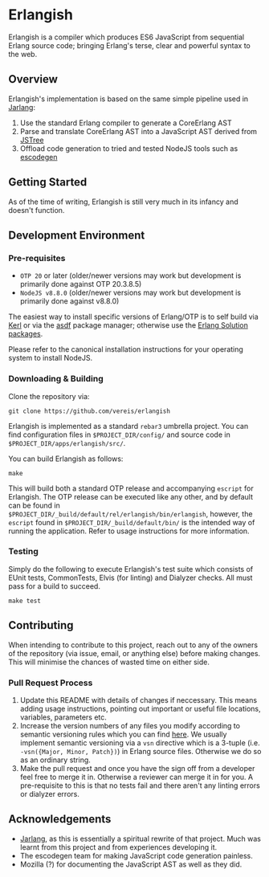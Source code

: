 # Erlangish
Erlangish is a compiler which produces ES6 JavaScript from sequential Erlang source code; bringing Erlang's terse, clear and powerful syntax to the web.

## Overview
Erlangish's implementation is based on the same simple pipeline used in [Jarlang](https://github.com/vereis/jarlang):

1) Use the standard Erlang compiler to generate a CoreErlang AST
2) Parse and translate CoreErlang AST into a JavaScript AST derived from [JSTree](https://developer.mozilla.org/en-US/docs/Mozilla/Projects/SpiderMonkey/Parser_API)
3) Offload code generation to tried and tested NodeJS tools such as [escodegen](https://github.com/estools/escodegen)

## Getting Started
As of the time of writing, Erlangish is still very much in its infancy and doesn't function.

## Development Environment
### Pre-requisites
- `OTP 20` or later (older/newer versions may work but development is primarily done against OTP 20.3.8.5)
- `NodeJS v8.8.0` (older/newer versions may work but development is primarily done against v8.8.0)

The easiest way to install specific versions of Erlang/OTP is to self build via [Kerl](https://github.com/kerl/kerl) or via the [asdf](https://github.com/asdf-vm/asdf) package manager; otherwise use the [Erlang Solution packages](https://www.erlang-solutions.com/resources/download.html).

Please refer to the canonical installation instructions for your operating system to install NodeJS.

### Downloading & Building
Clone the repository via:
```shell
git clone https://github.com/vereis/erlangish
```

Erlangish is implemented as a standard `rebar3` umbrella project. You can find configuration files in `$PROJECT_DIR/config/` and source code in `$PROJECT_DIR/apps/erlangish/src/`. 

You can build Erlangish as follows:
```shell
make
```

This will build both a standard OTP release and accompanying `escript` for Erlangish. The OTP release can be executed like any other, and by default can be found in `$PROJECT_DIR/_build/default/rel/erlangish/bin/erlangish`, however, the `escript` found in `$PROJECT_DIR/_build/default/bin/` is the intended way of running the application. Refer to usage instructions for more information.

### Testing
Simply do the following to execute Erlangish's test suite which consists of EUnit tests, CommonTests, Elvis (for linting) and Dialyzer checks. All must pass for a build to succeed.

```shell
make test
```

## Contributing
When intending to contribute to this project, reach out to any of the owners of the repository (via issue, email, or anything else) before making changes. This will minimise the chances of wasted time on either side.

### Pull Request Process
1) Update this README with details of changes if neccessary. This means adding usage instructions, pointing out important or useful file locations, variables, parameters etc.
2) Increase the version numbers of any files you modify according to semantic versioning rules which you can find [here](https://semver.org/). We usually implement semantic versioning via a `vsn` directive which is a 3-tuple (i.e. `-vsn({Major, Minor, Patch})`) in Erlang source files. Otherwise we do so as an ordinary string.
3) Make the pull request and once you have the sign off from a developer feel free to merge it in. Otherwise a reviewer can merge it in for you. A pre-requisite to this is that no tests fail and there aren't any linting errors or dialyzer errors.

## Acknowledgements
- [Jarlang](https://github.com/vereis/jarlang), as this is essentially a spiritual rewrite of that project. Much was learnt from this project and from experiences developing it.
- The escodegen team for making JavaScript code generation painless.
- Mozilla (?) for documenting the JavaScript AST as well as they did.
